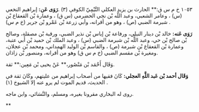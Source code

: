 ١٠٥٣ خ م س ق:** الحارث بن يزيد العكلي التَّيْمِيّ الكوفي (٣) .**رَوَى عَن:** إبراهيم النخعي (س) ، وعامر الشعبي، وعبد اللَّه بْن نجي الحضرمي (س ق) ، وعمارة بْن القعقاع بْن شبرمة الضبي (ص) ، وهو من أقرانه، وأبي زرعة بْن عَمْرو بْن جرير (خ م س) .

**رَوَى عَنه:** خالد بْن دينار النيلي، ورفاعة بْن إياس بْن نذير الضبي، ورقبة بْن مصقلة، وصالح بْن صالح بْن حي، وعبد اللَّه بْن شبرمة الضبي (س) ، وعبد الملك بْن حميد بْن أَبي عتبة، وعمارة بْن القعقاع بْن شبرمة (ص) ، والقاسم بْن الوليد الهمداني، ومحمد بْن عجلان، ومغيرة بْن مقسم الضبي (خ م س ق) وهو من أقرانه، ومنصور بْن زاذان.

وَقَال أَحْمَد بْن مَنْصُور،** عَنْ يحيى بْن مَعِين:** ثقة.

**وَقَال أحمد بْن عَبد اللَّهِ العجلي:** كَانَ فقيها من أصحاب إبراهيم من عليتهم، وكَانَ ثقة في الحديث، قديم الموت لم يرو عنه إلا الشيوخ (١) .

روى له البخاري مقرونا بغيره، ومسلم، والنَّسَائي، وابن ماجه.

**